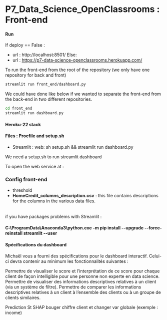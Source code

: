 # P7_Data_Science_OpenClassrooms : Front-end

#### Run

If deploy == False :

- url : http://localhost:8501/
  Else:
- url : https://p7-data-science-openclassrooms.herokuapp.com/

To run the front-end from the root of the repository (we only have one repository for back and front)

```bash
streamlit run front_end/dashboard.py
```

We could have done like below if we wanted to separate the front-end from the back-end in two different repositories.

```bash
cd front_end
streamlit run dashboard.py
```

#### Heroku-22 stack

#### Files : Procfile and setup.sh

- Streamlit :
  web: sh setup.sh && streamlit run dashboard.py

We need a setup.sh to run streamlit dashboard

To open the web service at :

### Config front-end

- threshold
- **HomeCredit_columns_description.csv** : this file contains descriptions for the columns in the various data files.

######     

if you have packages problems with Streamlit :

#### C:\ProgramData\Anaconda3\python.exe -m pip install --upgrade --force-reinstall streamlit --user

#### Spécifications du dashboard

Michaël vous a fourni des spécifications pour le dashboard interactif. Celui-ci devra contenir au minimum les
fonctionnalités suivantes :

Permettre de visualiser le score et l’interprétation de ce score pour chaque client de façon intelligible pour une
personne non experte en data science.
Permettre de visualiser des informations descriptives relatives à un client (via un système de filtre).
Permettre de comparer les informations descriptives relatives à un client à l’ensemble des clients ou à un groupe de
clients similaires.

Prediction
St
SHAP
bouger chiffre client et changer var globale (exemple : income)

